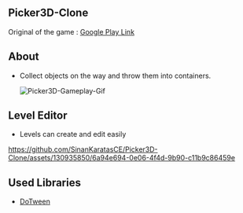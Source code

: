 ## Picker3D-Clone
Original of the game : [Google Play Link](https://play.google.com/store/apps/details?id=com.ponyom.collect&hl=tr) 
## About
- Collect objects on the way and throw them into containers.

  ![Picker3D-Gameplay-Gif](https://github.com/SinanKaratasCE/Picker3D-Clone/assets/130935850/4b6a249f-9dfd-4364-be00-d2a564f1b147)
## Level Editor
- Levels can create and edit easily

https://github.com/SinanKaratasCE/Picker3D-Clone/assets/130935850/6a94e694-0e06-4f4d-9b90-c11b9c86459e

## Used Libraries
- [DoTween](https://github.com/Demigiant/dotween)

